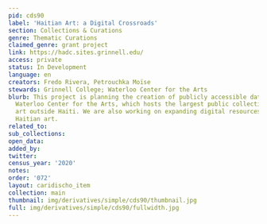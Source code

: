 ```yaml
---
pid: cds90
label: 'Haitian Art: a Digital Crossroads'
section: Collections & Curations
genre: Thematic Curations
claimed_genre: grant project
link: https://hadc.sites.grinnell.edu/
access: private
status: In Development
language: en
creators: Fredo Rivera, Petrouchka Moïse
stewards: Grinnell College; Waterloo Center for the Arts
blurb: This project is planning the creation of publicly accessible database for the
  Waterloo Center for the Arts, which hosts the largest public collection of Haitian
  art outside Haiti. We are also working on expanding digital resources regarding
  Haitian art.
related_to:
sub_collections:
open_data:
added_by:
twitter:
census_year: '2020'
notes:
order: '072'
layout: caridischo_item
collection: main
thumbnail: img/derivatives/simple/cds90/thumbnail.jpg
full: img/derivatives/simple/cds90/fullwidth.jpg
---
```

